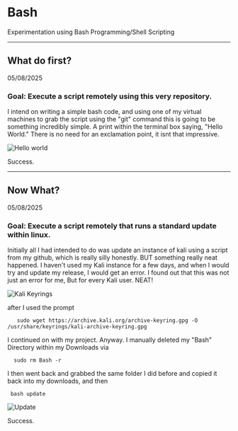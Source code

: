# Bash
Experimentation using Bash Programming/Shell Scripting

---

## What do first? ##
05/08/2025
### Goal: Execute a script remotely using this very repository. ###

I intend on writing a simple bash code, and using one of my virtual machines to grab the script using the "git" command
this is going to be something incredibly simple. A print within the terminal box saying, "Hello World." There is no need for 
an exclamation point, it isnt that impressive.

![Hello world](https://github.com/user-attachments/assets/d4929c72-cc93-4919-90cd-1fbe73af8a42)

Success.

---
 
## Now What? ##
05/08/2025
### Goal: Execute a script remotely that runs a standard update within linux. ###

Initially all I had intended to do was update an instance of kali using a script from my github, which is really silly honestly. BUT something really neat happened. 
I haven't used my Kali instance for a few days, and when I would try and update my release, I would get an error. I found out that this was not just an error for me, But for every Kali user.
NEAT!

![Kali Keyrings](https://github.com/user-attachments/assets/c2cea449-a85a-4d1d-a035-5d0d8349c6f9)

after I used the prompt 
       
       sudo wget https://archive.kali.org/archive-keyring.gpg -O /usr/share/keyrings/kali-archive-keyring.gpg
    
I continued on with my project. Anyway.
I manually deleted my "Bash" Directory within my Downloads via

      sudo rm Bash -r

I then went back and grabbed the same folder I did before and copied it back into my downloads, and then 

     bash update

![Update](https://github.com/user-attachments/assets/c1c9d101-476e-41cc-aac6-7e9b07f62dc9)

Success.

